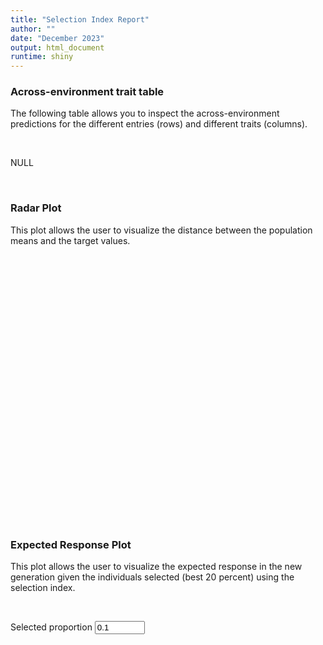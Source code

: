 ```yaml
---
title: "Selection Index Report"
author: ""
date: "December 2023"
output: html_document
runtime: shiny
---
```




### Across-environment trait table

The following table allows you to inspect the across-environment predictions for the different entries (rows) and different traits (columns).

<p>&nbsp;</p>

NULL
<!--html_preserve--><div class="datatables html-widget html-widget-output shiny-report-size html-fill-item" id="indexDesireApp_1-out4c419ec12d2b7f18" style="width:100%;height:auto;"></div><!--/html_preserve-->

<p>&nbsp;</p>

### Radar Plot

This plot allows the user to visualize the distance between the population means and the target values.

<p>&nbsp;</p>

<!--html_preserve--><div class="plotly html-widget html-widget-output shiny-report-size shiny-report-theme html-fill-item" id="indexDesireApp_1-oute4c6824a39073ab4" style="width:100%;height:400px;"></div><!--/html_preserve-->


### Expected Response Plot

This plot allows the user to visualize the expected response in the new generation given the individuals selected (best 20 percent) using the selection index.

<p>&nbsp;</p>

<!--html_preserve--><div class="form-group shiny-input-container">
<label class="control-label" id="indexDesireApp_1-proportionTrait-label" for="indexDesireApp_1-proportionTrait">Selected proportion</label>
<input id="indexDesireApp_1-proportionTrait" type="number" class="shiny-input-number form-control" value="0.1" min="0.001" max="1" step="0.05"/>
</div><!--/html_preserve-->

<!--html_preserve--><div class="plotly html-widget html-widget-output shiny-report-size shiny-report-theme html-fill-item" id="indexDesireApp_1-out3d5d4c42548f8a44" style="width:100%;height:400px;"></div><!--/html_preserve-->

